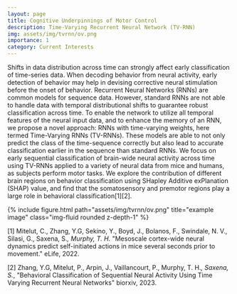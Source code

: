 ```yaml
---
layout: page
title: Cognitive Underpinnings of Motor Control 
description: Time-Varying Recurrent Neural Network (TV-RNN)
img: assets/img/tvrnn/ov.png
importance: 1
category: Current Interests
---
```

Shifts in data distribution across time can strongly affect early classification of time-series data. When decoding behavior from neural activity, early detection of behavior may help in devising corrective neural stimulation before the onset of behavior. Recurrent Neural Networks (RNNs) are common models for sequence data. However, standard RNNs are not able to handle data with temporal distributional shifts to guarantee robust classification across time. To enable the network to utilize all temporal features of the neural input data, and to enhance the memory of an RNN, we propose a novel approach: RNNs with time-varying weights, here termed Time-Varying RNNs (TV-RNNs). These models are able to not only predict the class of the time-sequence correctly but also lead to accurate classification earlier in the sequence than standard RNNs. We focus on early sequential classification of brain-wide neural activity across time using TV-RNNs applied to a variety of neural data from mice and humans, as subjects perform motor tasks. We explore the contribution of different brain regions on behavior classification using SHapley Additive exPlanation (SHAP) value, and find that the somatosensory and premotor regions play a large role in behavioral classification[1][2].

<div class="row">
    <div class="col-sm mt-3 mt-md-0">
        {% include figure.html path="assets/img/tvrnn/ov.png" title="example image" class="img-fluid rounded z-depth-1" %}
    </div>
</div>

[1] Mitelut, C., Zhang, Y.G, Sekino, Y., Boyd, J., Bolanos, F., Swindale, N. V., Silasi, G., Saxena, S.*, Murphy, T. H.* "Mesoscale cortex-wide neural dynamics predict self-initiated actions in mice several seconds prior to movement." eLife, 2022.

[2] Zhang, Y.G, Mitelut, P., Arpin, J., Vaillancourt, P., Murphy, T. H.*, Saxena, S.*, "Behavioral Classification of Sequential Neural Activity Using Time Varying Recurrent Neural Networks" biorxiv, 2023.
